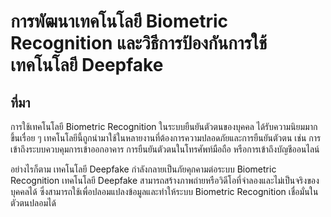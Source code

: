 # การพัฒนาเทคโนโลยี Biometric Recognition และวิธีการป้องกันการใช้เทคโนโลยี Deepfake
## ที่มา
การใช้เทคโนโลยี Biometric Recognition ในระบบยืนยันตัวตนของบุคคล ได้รับความนิยมมากขึ้นเรื่อย ๆ เทคโนโลยีนี้ถูกนำมาใช้ในหลายงานที่ต้องการความปลอดภัยและการยืนยันตัวตน เช่น การเข้าถึงระบบควบคุมการเข้าออกอาคาร การยืนยันตัวตนในโทรศัพท์มือถือ หรือการเข้าถึงบัญชีออนไลน์<br>

อย่างไรก็ตาม เทคโนโลยี Deepfake กำลังกลายเป็นภัยคุกคามต่อระบบ Biometric Recognition เทคโนโลยี Deepfake สามารถสร้างภาพถ่ายหรือวิดีโอที่จำลองและไม่เป็นจริงของบุคคลได้ ซึ่งสามารถใช้เพื่อปลอมแปลงข้อมูลและทำให้ระบบ Biometric Recognition เชื่อมั่นในตัวตนปลอมได้
